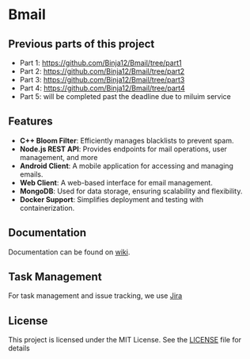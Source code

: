 # Bmail

## Previous parts of this project
- Part 1: https://github.com/Binja12/Bmail/tree/part1
- Part 2: https://github.com/Binja12/Bmail/tree/part2
- Part 3: https://github.com/Binja12/Bmail/tree/part3
- Part 4: https://github.com/Binja12/Bmail/tree/part4
- Part 5: will be completed past the deadline due to miluim service

## Features
- **C++ Bloom Filter**: Efficiently manages blacklists to prevent spam.
- **Node.js REST API**: Provides endpoints for mail operations, user management, and more
- **Android Client**: A mobile application for accessing and managing emails.
- **Web Client**: A web-based interface for email management.
- **MongoDB**: Used for data storage, ensuring scalability and flexibility.
- **Docker Support**: Simplifies deployment and testing with containerization.

## Documentation
Documentation can be found on [wiki](wiki/README.md).

## Task Management
For task management and issue tracking, we use
[Jira](https://live-team-binja.atlassian.net/jira/software/projects/BMAIL/boards/34/timeline)

## License
This project is licensed under the MIT License. See the [LICENSE](LICENSE) file for details
